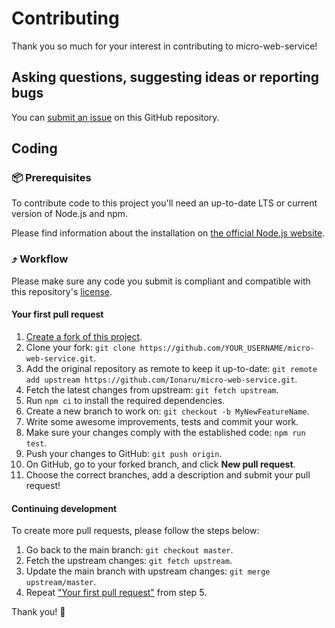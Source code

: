 # Contributing

Thank you so much for your interest in contributing to micro-web-service!


## Asking questions, suggesting ideas or reporting bugs

You can [submit an issue️](https://github.com/Ionaru/micro-web-service/issues) on this GitHub repository.


## Coding

### 📦 Prerequisites

To contribute code to this project you'll need an up-to-date LTS or current version of Node.js and npm.

Please find information about the installation on [the official Node.js website](https://nodejs.org/en/download/).


### ⤴️ Workflow

Please make sure any code you submit is compliant and compatible with this repository's [license](./LICENSE).

#### Your first pull request
1. [Create a fork of this project](https://github.com/Ionaru/micro-web-service/fork).
1. Clone your fork: `git clone https://github.com/YOUR_USERNAME/micro-web-service.git`.
1. Add the original repository as remote to keep it up-to-date: `git remote add upstream https://github.com/Ionaru/micro-web-service.git`.
1. Fetch the latest changes from upstream: `git fetch upstream`.
1. Run `npm ci` to install the required dependencies.
1. Create a new branch to work on: `git checkout -b MyNewFeatureName`.
1. Write some awesome improvements, tests and commit your work.
1. Make sure your changes comply with the established code: `npm run test`.
1. Push your changes to GitHub: `git push origin`.
1. On GitHub, go to your forked branch, and click **New pull request**.
1. Choose the correct branches, add a description and submit your pull request!

#### Continuing development
To create more pull requests, please follow the steps below:
1. Go back to the main branch: `git checkout master`.
1. Fetch the upstream changes: `git fetch upstream`.
1. Update the main branch with upstream changes: `git merge upstream/master`.
1. Repeat ["Your first pull request"](#your-first-pull-request) from step 5.

Thank you! 💜
